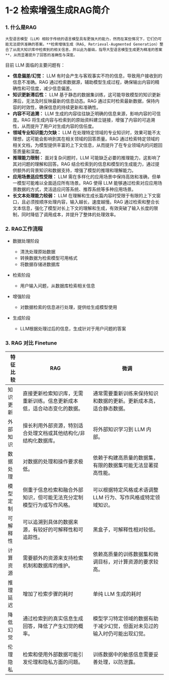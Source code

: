# 1-2 检索增强生成RAG简介

### 1. 什么是RAG

	大型语言模型（LLM）相较于传统的语言模型具有更强大的能力，然而在某些情况下，它们仍可能无法提供准确的答案。**检索增强生成（RAG, Retrieval-Augmented Generation）整合了从庞大知识库中检索到的相关信息，并以此为基础，指导大型语言模型生成更为精准的答案**，从而显著提升了回答的准确性与深度。

目前 LLM 面临的主要问题有：

* **信息偏差/幻觉：**  LLM 有时会产生与客观事实不符的信息，导致用户接收到的信息不准确。RAG 通过检索数据源，辅助模型生成过程，确保输出内容的精确性和可信度，减少信息偏差。
* **知识更新滞后性：**  LLM 基于静态的数据集训练，这可能导致模型的知识更新滞后，无法及时反映最新的信息动态。RAG 通过实时检索最新数据，保持内容的时效性，确保信息的持续更新和准确性。
* **内容不可追溯：**  LLM 生成的内容往往缺乏明确的信息来源，影响内容的可信度。RAG 将生成内容与检索到的原始资料建立链接，增强了内容的可追溯性，从而提升了用户对生成内容的信任度。
* **领域专业知识能力欠缺：**  LLM 在处理特定领域的专业知识时，效果可能不太理想，这可能会影响到其在相关领域的回答质量。RAG 通过检索特定领域的相关文档，为模型提供丰富的上下文信息，从而提升了在专业领域内的问题回答质量和深度。
* **推理能力限制：**  面对复杂问题时，LLM 可能缺乏必要的推理能力，这影响了其对问题的理解和回答。RAG 结合检索到的信息和模型的生成能力，通过提供额外的背景知识和数据支持，增强了模型的推理和理解能力。
* **应用场景适应性受限：**  LLM 需在多样化的应用场景中保持高效和准确，但单一模型可能难以全面适应所有场景。RAG 使得 LLM 能够通过检索对应应用场景数据的方式，灵活适应问答系统、推荐系统等多种应用场景。
* **长文本处理能力较弱：**  LLM 在理解和生成长篇内容时受限于有限的上下文窗口，且必须按顺序处理内容，输入越长，速度越慢。RAG 通过检索和整合长文本信息，强化了模型对长上下文的理解和生成，有效突破了输入长度的限制，同时降低了调用成本，并提升了整体的处理效率。

### 2. RAG工作流程

* 数据处理阶段

  * 清洗处理原始数据
  * 转换数据为检索模型可用格式
  * 将数据存储进数据库
* 检索阶段

  * 用户输入问题，从数据库检索相关信息
* 增强阶段

  * 对数据检索的信息进行处理，提供给生成模型使用
* 生成阶段

  * LLM根据处理过后的信息，生成针对于用户问题的答案

### 3. RAG 对比 Finetune

|特征比较|RAG|微调|
| ----------| ------------------------------------------------------------------------| ----------------------------------------------------------------------------|
|知识更新|直接更新检索知识库，无需重新训练。信息更新成本低，适合动态变化的数据。|通常需要重新训练来保持知识和数据的更新。更新成本高，适合静态数据。|
|外部知识|擅长利用外部资源，特别适合处理文档或其他结构化/非结构化数据库。|将外部知识学习到 LLM 内部。|
|数据处理|对数据的处理和操作要求极低。|依赖于构建高质量的数据集，有限的数据集可能无法显著提高性能。|
|模型定制|侧重于信息检索和融合外部知识，但可能无法充分定制模型行为或写作风格。|可以根据特定风格或术语调整 LLM 行为、写作风格或特定领域知识。|
|可解释性|可以追溯到具体的数据来源，有较好的可解释性和可追踪性。|黑盒子，可解释性相对较低。|
|计算资源|需要额外的资源来支持检索机制和数据库的维护。|依赖高质量的训练数据集和微调目标，对计算资源的要求较高。|
|推理延迟|增加了检索步骤的耗时|单纯 LLM 生成的耗时|
|降低幻觉|通过检索到的真实信息生成回答，降低了产生幻觉的概率。|模型学习特定领域的数据有助于减少幻觉，但面对未见过的输入时仍可能出现幻觉。|
|伦理隐私|检索和使用外部数据可能引发伦理和隐私方面的问题。|训练数据中的敏感信息需要妥善处理，以防泄露。|

‍
